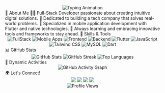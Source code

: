 <div align="center"> <img src="https://readme-typing-svg.herokuapp.com?font=Fira+Code&weight=500&size=24&pause=1000&color=F77B00&width=500&lines=Hi+there!+I'm+David+👋;Full-Stack+Developer+%7C+Tech+Entrepreneur;Specializing+in+Frontend%2C+Backend%2C+%26+Mobile+Apps;" alt="Typing Animation" /> </div>
🌟 About Me
👨‍💻 Full-Stack Developer passionate about creating intuitive digital solutions.
🎯 Dedicated to building a tech company that solves real-world problems.
📱 Specialized in mobile application development with Flutter and native technologies.
🌱 Always learning and embracing innovative tools and frameworks to stay ahead.
🚀 Skills & Tools
<div align="center"> <img src="https://img.shields.io/badge/FullStack-FF5733?style=for-the-badge&logo=javascript&logoColor=white" alt="FullStack" /> <img src="https://img.shields.io/badge/Mobile%20Apps-28A745?style=for-the-badge&logo=android&logoColor=white" alt="Mobile Apps" /> <img src="https://img.shields.io/badge/Frontend-61DAFB?style=for-the-badge&logo=react&logoColor=black" alt="Frontend" /> <img src="https://img.shields.io/badge/Backend-6C757D?style=for-the-badge&logo=node.js&logoColor=white" alt="Backend" /> <img src="https://img.shields.io/badge/Flutter-02569B?style=for-the-badge&logo=flutter&logoColor=white" alt="Flutter" /> <img src="https://img.shields.io/badge/JavaScript-F7DF1E?style=for-the-badge&logo=javascript&logoColor=black" alt="JavaScript" /> <img src="https://img.shields.io/badge/Tailwind%20CSS-38B2AC?style=for-the-badge&logo=tailwind-css&logoColor=white" alt="Tailwind CSS" /> <img src="https://img.shields.io/badge/MySQL-4479A1?style=for-the-badge&logo=mysql&logoColor=white" alt="MySQL" /> <img src="https://img.shields.io/badge/Dart-0175C2?style=for-the-badge&logo=dart&logoColor=white" alt="Dart" /> </div>
📊 GitHub Stats
<div align="center"> <img src="https://github-readme-stats.vercel.app/api?username=david&show_icons=true&theme=radical&count_private=true" alt="GitHub Stats" /> <img src="https://github-readme-streak-stats.herokuapp.com/?user=david&theme=radical" alt="GitHub Streak" /> <img src="https://github-readme-stats.vercel.app/api/top-langs/?username=david&layout=compact&theme=radical" alt="Top Languages" /> </div>
🎨 Dynamic Activities
<div align="center"> <img src="https://github-readme-activity-graph.cyclic.app/graph?username=david&theme=rogue&hide_border=true&area=true" alt="GitHub Activity Graph" /> </div>
🌍 Let's Connect!
<div align="center"> <a href="#"><img src="https://img.shields.io/badge/Portfolio-Visit-orange?style=for-the-badge" /></a> <a href="#"><img src="https://img.shields.io/badge/LinkedIn-0077B5?style=for-the-badge&logo=linkedin&logoColor=white" /></a> <a href="#"><img src="https://img.shields.io/badge/GitHub-100000?style=for-the-badge&logo=github&logoColor=white" /></a> <a href="#"><img src="https://img.shields.io/badge/Email-D14836?style=for-the-badge&logo=gmail&logoColor=white" /></a> </div>
<div align="center"> <img src="https://komarev.com/ghpvc/?username=david&style=for-the-badge" alt="Profile Views" /> </div>
